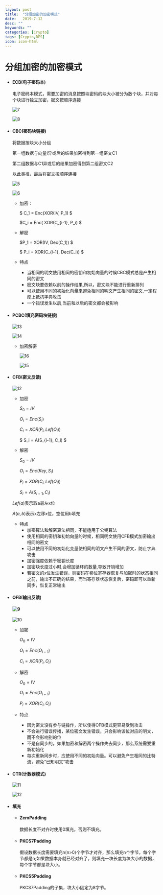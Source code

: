 ```yaml
---
layout: post
title:  "分组加密的加密模式"
date:   2019-7-12
desc: ""
keywords: ""
categories: [Crypto]
tags: [Crypto,DES]
icon: icon-html
---
```


# 分组加密的加密模式

- #### ECB(电子密码本)

  电子密码本模式，需要加密的消息按照块密码的块大小被分为数个块，并对每个块进行独立加密，密文按顺序连接

  ![7](https://raw.githubusercontent.com/AiDaiP/images/master/加密模式/7.png)

  ![8](https://raw.githubusercontent.com/AiDaiP/images/master/加密模式/8.png)

- #### CBC(密码块链接)

  将数据按块大小分组

  第一组数据与向量I异或后的结果加密得到第一组密文C1

  第二组数据与C1异或后的结果加密得到第二组密文C2

  以此类推，最后将密文按顺序连接

  ![5](https://raw.githubusercontent.com/AiDaiP/images/master/加密模式/5.png)

  ![6](https://raw.githubusercontent.com/AiDaiP/images/master/加密模式/6.png)

  - 加密：

    $ C_1 = Enc(XOR(IV, P_1) $

    $C_i = Enc( XOR(C_{i-1}, P_i) $

  - 解密

    $P_1 = XOR(IV, Dec(C_1)) $

    $ P_i = XOR(C_{i-1}, Dec(C_i)) $

  - 特点

    - 当相同的明文使用相同的密钥和初始向量的时候CBC模式总是产生相同的密文
    - 密文块要依赖以前的操作结果,所以，密文块不能进行重新排列
    - 可以使用不同的初始化向量来避免相同的明文产生相同的密文,一定程度上抵抗字典攻击
    - 一个错误发生以后,当前和以后的密文都会被影响

- #### PCBC(填充密码块链接)

  ![13](https://raw.githubusercontent.com/AiDaiP/images/master/加密模式/13.png)

  ![14](https://raw.githubusercontent.com/AiDaiP/images/master/加密模式/14.png)

  - 加密解密

    ![16](https://raw.githubusercontent.com/AiDaiP/images/master/加密模式/16.png)

    ![15](https://raw.githubusercontent.com/AiDaiP/images/master/加密模式/15.png)

    

- #### CFB(密文反馈)

  ![12](https://raw.githubusercontent.com/AiDaiP/images/master/des/12.png)

  - 加密

    $S_0 = IV$

    $O_i = Enc(S_i)$

    $C_i = XOR( P_i, Lef(O_i))$

    $ S_i = A(S_{i-1}, C_i) $

  - 解密

    $S_0 = IV$

    $O_i = Enc(Key, S_i)$

    $P_i = XOR( C_i, Lef(O_i))$

    $ S_i = A(S_{i-1}, C_i)$

  $Lef(a)$表示取a最左x位

  $A(a,b)$表示x左移x位，空位用b填充

  - 特点
    - 加密算法和解密算法相同，不能适用于公钥算法
    - 使用相同的密钥和初始向量的时候，相同明文使用CFB模式加密输出相同的密文
    - 可以使用不同的初始化变量使相同的明文产生不同的密文，防止字典攻击
    - 加密强度依赖于密钥长度
    - 加密块长度过小时,会增加循环的数量,导致开销增加
    - 若密文的*x*位发生错误，则密码在移位寄存器恢复与加密时的状态相同之前，输出不正确的结果，而当寄存器状态恢复后，密码即可以重新同步，恢复正常输出 

- #### OFB(输出反馈)

  #### ![9](https://raw.githubusercontent.com/AiDaiP/images/master/加密模式/9.png)

  ![10](https://raw.githubusercontent.com/AiDaiP/images/master/加密模式/10.png)

  - 加密

    $O_0 = IV$

    $O_i = Enc(O_{i-1})$

    $C_i = XOR( P_i, O_i)$

  - 解密

    $O_0 = IV​$

    $O_i = Enc(O_{i-1})$

    $P_i = XOR( C_i, O_i)$

  - 特点

    - 因为密文没有参与链操作，所以使得OFB模式更容易受到攻击
    - 不会进行错误传播，某位密文发生错误，只会影响该位对应的明文，而不会影响别的位
    - 不是自同步的，如果加密和解密两个操作失去同步，那么系统需要重新初始化
    - 每次重新同步时，应使用不同的初始向量。可以避免产生相同的比特流，避免”已知明文”攻击 

- #### CTR(计数器模式)

  ![11](https://raw.githubusercontent.com/AiDaiP/images/master/加密模式/11.png)

  ![12](https://raw.githubusercontent.com/AiDaiP/images/master/加密模式/12.png)





- #### 填充

  - #### ZeroPadding

    数据长度不对齐时使用0填充，否则不填充。

  - #### PKCS7Padding

    假设数据长度需要填充n(n>0)个字节才对齐，那么填充n个字节，每个字节都是n;如果数据本身就已经对齐了，则填充一块长度为块大小的数据，每个字节都是块大小。 

  - #### PKCS5Padding

    PKCS7Padding的子集，块大小固定为8字节。

    